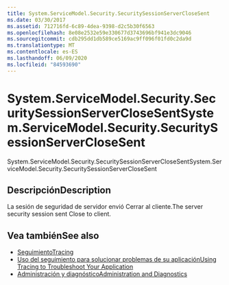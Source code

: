 ```yaml
---
title: System.ServiceModel.Security.SecuritySessionServerCloseSent
ms.date: 03/30/2017
ms.assetid: 712716fd-6c89-4dea-9398-d2c5b30f6563
ms.openlocfilehash: 8e08e2532e59e330677d3743696bf941e3dc9046
ms.sourcegitcommit: cdb295dd1db589ce5169ac9ff096f01fd0c2da9d
ms.translationtype: MT
ms.contentlocale: es-ES
ms.lasthandoff: 06/09/2020
ms.locfileid: "84593690"
---
```

# <a name="systemservicemodelsecuritysecuritysessionserverclosesent"></a><span data-ttu-id="ff0f9-102">System.ServiceModel.Security.SecuritySessionServerCloseSent</span><span class="sxs-lookup"><span data-stu-id="ff0f9-102">System.ServiceModel.Security.SecuritySessionServerCloseSent</span></span>
<span data-ttu-id="ff0f9-103">System.ServiceModel.Security.SecuritySessionServerCloseSent</span><span class="sxs-lookup"><span data-stu-id="ff0f9-103">System.ServiceModel.Security.SecuritySessionServerCloseSent</span></span>  
  
## <a name="description"></a><span data-ttu-id="ff0f9-104">Descripción</span><span class="sxs-lookup"><span data-stu-id="ff0f9-104">Description</span></span>  
 <span data-ttu-id="ff0f9-105">La sesión de seguridad de servidor envió Cerrar al cliente.</span><span class="sxs-lookup"><span data-stu-id="ff0f9-105">The server security session sent Close to client.</span></span>  
  
## <a name="see-also"></a><span data-ttu-id="ff0f9-106">Vea también</span><span class="sxs-lookup"><span data-stu-id="ff0f9-106">See also</span></span>

- [<span data-ttu-id="ff0f9-107">Seguimiento</span><span class="sxs-lookup"><span data-stu-id="ff0f9-107">Tracing</span></span>](index.md)
- [<span data-ttu-id="ff0f9-108">Uso del seguimiento para solucionar problemas de su aplicación</span><span class="sxs-lookup"><span data-stu-id="ff0f9-108">Using Tracing to Troubleshoot Your Application</span></span>](using-tracing-to-troubleshoot-your-application.md)
- [<span data-ttu-id="ff0f9-109">Administración y diagnóstico</span><span class="sxs-lookup"><span data-stu-id="ff0f9-109">Administration and Diagnostics</span></span>](../index.md)
